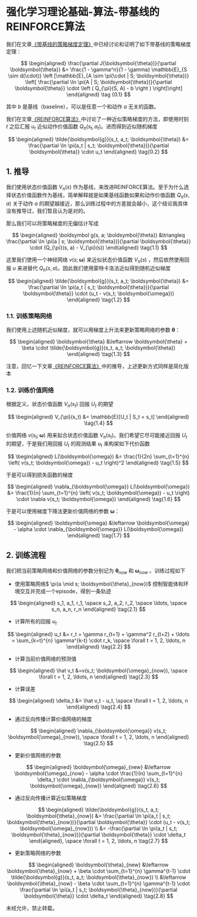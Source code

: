 # 强化学习理论基础-算法-带基线的REINFORCE算法

我们在文章[《带基线的策略梯度定理》](https://xinyukhan.github.io/2025/08/12/强化学习理论基础(2)定理(4)带基线的策略梯度定理.html)中已经讨论和证明了如下带基线的策略梯度定理：


<div class="math">

$$
\begin{aligned}
  \frac{\partial J(\boldsymbol{\theta})}{\partial \boldsymbol{\theta}} &= \frac{1 - \gamma^n}{1 - \gamma} \mathbb{E}_{S \sim d(\cdot)} \left [\mathbb{E}_{A \sim \pi(\cdot | S; \boldsymbol{\theta})} \left[ \frac{\partial \ln \pi(A | S; \boldsymbol{\theta})}{\partial \boldsymbol{\theta}} \cdot \left ( Q_{\pi}(S, A) - b \right ) \right]\right]
\end{aligned} \tag {0.1}
$$

</div>

其中 $b$ 是基线（baseline），可以是任意一个和动作 $a$ 无关的函数。

我们在文章[《REINFORCE算法》](https://xinyukhan.github.io/2025/08/12/强化学习理论基础(3)算法(4)REINFORCE算法.html)中讨论了一种近似策略梯度的方法，即使用时刻 $t$ 之后汇报 $u_t$ 近似动作价值函数 $Q_{\pi}(s_t, a_t)$。进而得到近似随机梯度

<div class="math">

$$
\begin{aligned}
   \tilde{\boldsymbol{g}}(s_t, a_t; \boldsymbol{\theta}) &= \frac{\partial \ln \pi(a_t | s_t; \boldsymbol{\theta})}{\partial \boldsymbol{\theta}} \cdot u_t
\end{aligned} \tag{0.2}
$$

</div>

## 1. 推导

我们使用状态价值函数 $V_{\pi}(s)$ 作为基线，来改进REINFORCE算法。至于为什么选择状态价值函数作为基线，简单解释就是如果基线函数如果和动作价值函数 $Q_{\pi}(s, a)$ 关于动作 $a$ 的期望越接近，那么训练过程中的方差就会越小，这个结论我具体没有推导过，我们暂且认为是对的。

那么我们可以将策略梯度的无偏估计写成

<div class="math">

$$
\begin{aligned}
  \boldsymbol g(s, a; \boldsymbol{\theta}) &\triangleq \frac{\partial \ln \pi(a | s; \boldsymbol{\theta})}{\partial \boldsymbol{\theta}} \cdot (Q_{\pi}(s, a) - V_{\pi}(s))
\end{aligned} \tag{1.1}
$$

</div>


这里我们使用一个神经网络 $v(s; \boldsymbol{\omega})$ 来近似状态价值函数 $V_{\pi}(s)$ ，然后依然使用回报 $u$ 来进替代 $Q_{\pi}(s, a)$。因此我们使用蒙特卡洛法近似得到随机近似梯度

<div class="math">

$$
\begin{aligned}
   \tilde{\boldsymbol{g}}(s_t, a_t; \boldsymbol{\theta}) &= \frac{\partial \ln \pi(a_t | s_t; \boldsymbol{\theta})}{\partial \boldsymbol{\theta}} \cdot (u_t - v(s_t; \boldsymbol{\omega}))
\end{aligned} \tag{1.2}
$$

</div>

### 1.1. 训练策略网络

我们使用上述随机近似梯度，就可以用梯度上升法来更新策略网络的参数 $\boldsymbol{\theta}$：

<div class="math">

$$
\begin{aligned}
   \boldsymbol{\theta} &\leftarrow \boldsymbol{\theta} + \beta \cdot \tilde{\boldsymbol{g}}(s_t, a_t; \boldsymbol{\theta})
\end{aligned} \tag{1.3}
$$

</div>

注意，回忆一下文章[《REINFORCE算法》](https://xinyukhan.github.io/2025/08/12/强化学习理论基础(3)算法(4)REINFORCE算法.html)中的推导，上述更新方式同样是简化版本

### 1.2. 训练价值网络

根据定义，状态价值函数 $V_{\pi}(s_t)$ 回报 $U_t$ 的期望

<div class="math">

$$
\begin{aligned}
   V_{\pi}(s_t) &= \mathbb{E}[U_t | S_t = s_t]
\end{aligned} \tag{1.4}
$$

</div>

价值网络 $v(s_t; \boldsymbol{\omega})$ 用来拟合状态价值函数 $V_{\pi}(s_t)$。我们希望它尽可能接近回报 $U_t$ 的期望，于是我们用回报 $U_t$ 的观测结果 $u_t$ 来构架如下代价函数

<div class="math">

$$
\begin{aligned}
   L(\boldsymbol{\omega}) &= \frac{1}{2n} \sum_{t=1}^{n} \left( v(s_t; \boldsymbol{\omega}) - u_t \right)^2
\end{aligned} \tag{1.5}
$$

</div>

于是可以得到损失函数的梯度

<div class="math">

$$
\begin{aligned}
   \nabla_{\boldsymbol{\omega}} L(\boldsymbol{\omega}) &= \frac{1}{n} \sum_{t=1}^{n} \left( v(s_t; \boldsymbol{\omega}) - u_t \right) \cdot \nabla v(s_t; \boldsymbol{\omega})
\end{aligned} \tag{1.6}
$$

</div>

于是可以使用梯度下降法更新价值网络的参数 $\boldsymbol{\omega}$：

<div class="math">

$$
\begin{aligned}
  \boldsymbol{\omega} &\leftarrow \boldsymbol{\omega} - \alpha \cdot \nabla_{\boldsymbol{\omega}} L(\boldsymbol{\omega})
\end{aligned} \tag{1.7}
$$

</div>


## 2. 训练流程

我们把当前策略网络和价值网络的参数分别记为 $\boldsymbol{\theta}_{now}$ 和 $\boldsymbol{\omega}_{now}$ 。训练过程如下

- 使用策略网络$ \pi(a \mid s; \boldsymbol{\theta}_{now})$ 控制智能体和环境交互并完成一个episode，得到一条轨迹

<div class="math">

$$
\begin{aligned}
  s_1, a_1, r_1, \space s_2, a_2, r_2, \space \ldots, \space s_n, a_n, r_n
\end{aligned} \tag{2.1}
$$

</div>

- 计算所有的回报 $u_t$

<div class="math">

$$
\begin{aligned}
  u_t &= r_t + \gamma r_{t+1} + \gamma^2 r_{t+2} + \ldots = \sum_{k=t}^{n} \gamma^{k-t} \cdot r_k, \space \forall t = 1, 2, \ldots, n
\end{aligned} \tag{2.2}
$$

</div>

- 计算当前价值网络的预测值

<div class="math">

$$
\begin{aligned}
  \hat v_t &=v(s_t; \boldsymbol{\omega}_{now}), \space \forall t = 1, 2, \ldots, n
\end{aligned} \tag{2.3}
$$

</div>

- 计算误差

<div class="math">

$$
\begin{aligned}
  \delta_t &= \hat v_t - u_t, \space \forall t = 1, 2, \ldots, n
\end{aligned} \tag{2.4}
$$

</div>

- 通过反向传播计算价值网络的梯度

<div class="math">

$$
\begin{aligned}
  \nabla_{\boldsymbol{\omega}} v(s_t; \boldsymbol{\omega}_{now}), \space \forall t = 1, 2, \ldots, n
\end{aligned} \tag{2.5}
$$

</div>

- 更新价值网络的参数

<div class="math">

$$
\begin{aligned}
  \boldsymbol{\omega}_{new} &\leftarrow \boldsymbol{\omega}_{now} - \alpha \cdot \frac{1}{n} \sum_{t=1}^{n} \delta_t \cdot \nabla_{\boldsymbol{\omega}} v(s_t; \boldsymbol{\omega}_{now})
\end{aligned} \tag{2.6}
$$

</div>

- 通过反向传播计算近似策略梯度

<div class="math">

$$
\begin{aligned}
  \tilde{\boldsymbol{g}}(s_t, a_t; \boldsymbol{\theta}_{now}) &= \frac{\partial \ln \pi(a_t | s_t; \boldsymbol{\theta}_{now})}{\partial \boldsymbol{\theta}} \cdot (u_t - v(s_t; \boldsymbol{\omega}_{now})) \\
  &= -\frac{\partial \ln \pi(a_t | s_t; \boldsymbol{\theta}_{now})}{\partial \boldsymbol{\theta}} \cdot \delta_t
\end{aligned}, \space \forall t = 1, 2, \ldots, n \tag{2.7}
$$

</div>

- 更新策略网络的参数

<div class="math">

$$
\begin{aligned}
  \boldsymbol{\theta}_{new} &\leftarrow \boldsymbol{\theta}_{now} + \beta \cdot \sum_{t=1}^{n} \gamma^{t-1} \cdot \tilde{\boldsymbol{g}}(s_t, a_t; \boldsymbol{\theta}_{now}) \\
  &\leftarrow \boldsymbol{\theta}_{now} - \beta \cdot \sum_{t=1}^{n} \gamma^{t-1} \cdot \frac{\partial \ln \pi(a_t | s_t; \boldsymbol{\theta}_{now})}{\partial \boldsymbol{\theta}} \cdot \delta_t
\end{aligned} \tag{2.8}
$$

</div>

未经允许，禁止转载。
